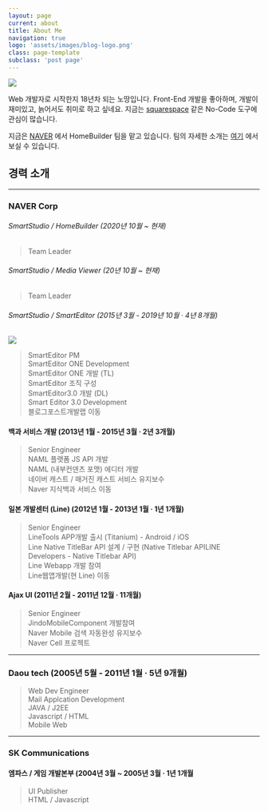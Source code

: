 ```yaml
---
layout: page
current: about
title: About Me
navigation: true
logo: 'assets/images/blog-logo.png'
class: page-template
subclass: 'post page'
---
```


<img src="{{ site.baseurl }}assets/images/profile.jpg" class="thumbnail_circle" style="max-width:300px; margin: 0 auto"/>

Web 개발자로 시작한지 18년차 되는 노땅입니다.
Front-End 개발을 좋아하며, 개발이 재미있고, 늙어서도 취미로 하고 싶네요.
지금는 [squarespace](https://www.squarespace.com/) 같은 No-Code 도구에 관심이 많습니다.

지금은 [NAVER](http://navercorp.com) 에서 HomeBuilder 팀을 맡고 있습니다.
팀의 자세한 소개는 [여기](https://naver-career.gitbook.io/kr/service/etech#homebuilder) 에서 보실 수 있습니다.


## 경력 소개

*** 

### NAVER Corp
###### SmartStudio / HomeBuilder (2020년 10월 ~ 현재)
> Team Leader

###### SmartStudio / Media Viewer (20년 10월 ~ 현재)
> Team Leader


###### SmartStudio / SmartEditor (2015년 3월 - 2019년 10월 · 4년 8개월)

<img class="thumbnail_image_50_r10" src="https://media-exp1.licdn.com/dms/image/sync/C5627AQGXr7HIe8sYSw/articleshare-shrink_160/0/1652174687059?e=1653793200&v=beta&t=ecf9jgQbUz6ZIUsoG2j_KwSvNCDC47iQF_SFG3Lehc0">


> SmartEditor PM <br/>
> SmartEditor ONE Development <br/>
> SmartEditor ONE 개발 (TL) <br/>
> SmartEditor 조직 구성 <br/>
> SmartEditor3.0 개발 (DL) <br/>
> Smart Editor 3.0 Development<br/>
> 블로그포스트개발랩 이동<br/>

#### 백과 서비스 개발 (2013년 1월 - 2015년 3월 · 2년 3개월)
> Senior Engineer<br/>
> NAML 플랫폼 JS API 개발<br/>
> NAML (내부컨덴츠 포맷) 에디터 개발<br/>
> 네이버 캐스트 / 매거진 캐스트 서비스 유지보수<br/>
> Naver 지식백과 서비스 이동<br/>

#### 일본 개발센터 (Line) (2012년 1월 - 2013년 1월 · 1년 1개월)
> Senior Engineer<br/>
> LineTools APP개발 출시 (Titanium) - Android / iOS<br/>
> Line Native TitleBar API 설계 / 구현 (Native Titlebar APILINE Developers - Native Titlebar API)<br/>
> Line Webapp 개발 참여<br/>
> Line웹앱개발(현 Line) 이동<br/>

#### Ajax UI (2011년 2월 - 2011년 12월 · 11개월)
> Senior Engineer <br/>
> JindoMobileComponent 개발참여<br/>
> Naver Mobile 검색 자동완성 유지보수<br/>
> Naver Cell 프로젝트<br/>

***

### Daou tech (2005년 5월 - 2011년 1월 · 5년 9개월)
> Web Dev Engineer<br/>
> Mail Applcation Development<br/>
> JAVA / J2EE<br/>
> Javascript / HTML<br/>
> Mobile Web<br/>

***

### SK Communications
#### 엠파스 / 게임 개발본부 (2004년 3월 ~ 2005년 3월 · 1년 1개월
> UI Publisher<br/>
> HTML / Javascript<br/>

